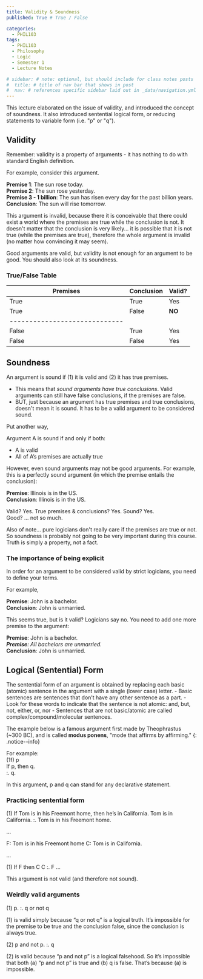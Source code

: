```yaml
---
title: Validity & Soundness
published: True # True / False

categories:
  - PHIL103
tags:
  - PHIL103
  - Philosophy
  - Logic
  - Semester 1
  - Lecture Notes

# sidebar: # note: optional, but should include for class notes posts
#  title: # title of nav bar that shows in post
#  nav: # references specific sidebar laid out in _data/navigation.yml
---
```

This lecture elaborated on the issue of validity, and introduced the concept of soundness. It also introduced sentential logical form, or reducing statements to variable form (i.e. "p" or "q").

## Validity

Remember: validity is a property of arguments - it has nothing to do with standard English definition.

For example, consider this argument.

__Premise 1__: The sun rose today.  
__Premise 2__: The sun rose yesterday.  
__Premise 3 - 1 billion__: The sun has risen every day for the past billion years.  
__Conclusion__: The sun will rise tomorrow.  

This argument is invalid, because there it is conceivable that there could exist a world where the premises are true while the conclusion is not. It doesn't matter that the conclusion is very likely... it is possible that it is not true (while the premises are true), therefore the whole argument is invalid (no matter how convincing it may seem).

Good arguments are valid, but validity is not enough for an argument to be good. You should also look at its soundness.

### True/False Table

| Premises | Conclusion | Valid? |
|--------|-------|--------|
| True   | True   | Yes   |
| True   | False   | __NO__   |
|-----------------------------|
| False   | True   | Yes   |
| False   | False   | Yes   |


## Soundness

An argument is sound if (1) it is valid and (2) it has true premises.
- This means that *sound arguments have true conclusions*. Valid arguments can still have false conclusions, if the premises are false.
- BUT, just because an argument has true premises and true conclusions, doesn't mean it is sound. It has to be a valid argument to be considered sound.

Put another way,

Argument A is sound if and only if both:
 - A is valid
 - All of A’s premises are actually true

However, even sound arguments may not be good arguments. For example, this is a perfectly sound argument (in which the premise entails the conclusion):

__Premise__: Illinois is in the US.  
__Conclusion__: Illinois is in the US.

Valid? Yes. True premises & conclusions? Yes. Sound? Yes.   
Good? ... not so much.

Also of note... pure logicians don't really care if the premises are true or not. So soundness is probably not going to be very important during this course. Truth is simply a property, not a fact.

### The importance of being explicit

In order for an argument to be considered valid by strict logicians, you need to define your terms.

For example,

__Premise__: John is a bachelor.  
__Conclusion__: John is unmarried.

This seems true, but is it valid? Logicians say no. You need to add one more premise to the argument:

__Premise__: John is a bachelor.  
*__Premise__: All bachelors are unmarried.*  
__Conclusion__: John is unmarried.  

## Logical (Sentential) Form

The sentential form of an argument is obtained by replacing each basic (atomic) sentence in the argument with a single (lower case) letter.
	- Basic sentences are sentences that don’t have any other sentence as a part.
	- Look for these words to indicate that the sentence is not atomic: and, but, not, either, or, nor
	- Sentences that are not basic/atomic are called complex/compound/molecular sentences.

The example below is a famous argument first made by Theophrastus (~300 BC), and is called __modus ponens__, "mode that affirms by affirming."
{: .notice--info}

For example:  
  (1f) p  
       If p, then q.  
       :. q.  

In this argument, p and q can stand for any declarative statement.

### Practicing sentential form

(1)  If Tom is in his Freemont home, then he’s in California.
	   Tom is in California.
	   :.  Tom is in his Freemont home.

…

F: Tom is in his Freemont home
C: Tom is in California.

…

(1)	 If F then C
	   C
	   :. F
…

This argument is not valid (and therefore not sound).

### Weirdly valid arguments

(1) 	p.
	    :. q or not q

(1) is valid simply because “q or not q” is a logical truth. It’s impossible for the premise to be true and the conclusion false, since the conclusion is always true.

(2)	p and not p.
	  :. q

(2) is valid because “p and not p” is a logical falsehood. So it’s impossible that both (a) “p and not p” is true and (b) q is false. That’s because (a) is impossible.
